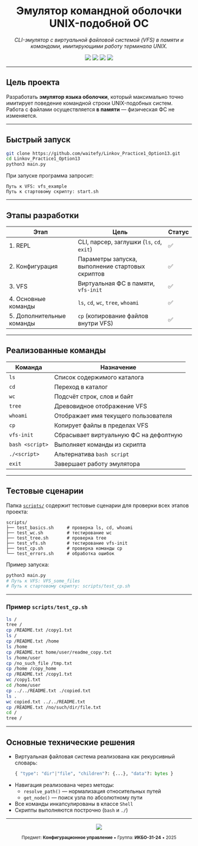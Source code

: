 <h1 align="center">Эмулятор командной оболочки UNIX-подобной ОС</h1>
<p align="center">
  <i>CLI-эмулятор с виртуальной файловой системой (VFS) в памяти и командами, имитирующими работу терминала UNIX.</i>
</p>

<p align="center">
  <a href="#"><img src="https://img.shields.io/badge/Python-3.10%2B-3776AB?logo=python&logoColor=white"></a>
  <a href="#"><img src="https://img.shields.io/badge/License-MIT-green.svg"></a>
  <a href="#"><img src="https://img.shields.io/badge/Platform-Linux%20%7C%20Windows%20%7C%20macOS-black"></a>
  <a href="#"><img src="https://img.shields.io/badge/Status-Completed-success"></a>
</p>

---

## Цель проекта
Разработать **эмулятор языка оболочки**, который максимально точно имитирует поведение командной строки UNIX-подобных систем.  
Работа с файлами осуществляется **в памяти** — физическая ФС не изменяется.

---

## Быстрый запуск

```bash
git clone https://github.com/waitefy/Linkov_Practice1_Option13.git
cd Linkov_Practice1_Option13
python3 main.py
```

При запуске программа запросит:
```
Путь к VFS: vfs_example
Путь к стартовому скрипту: start.sh
```

---

## Этапы разработки

| Этап | Цель | Статус |
|------|------|---------|
| 1. REPL | CLI, парсер, заглушки (`ls`, `cd`, `exit`) | ✅ |
| 2. Конфигурация | Параметры запуска, выполнение стартовых скриптов | ✅ |
| 3. VFS | Виртуальная ФС в памяти, `vfs-init` | ✅ |
| 4. Основные команды | `ls`, `cd`, `wc`, `tree`, `whoami` | ✅ |
| 5. Дополнительные команды | `cp` (копирование файлов внутри VFS) | ✅ |

---

## Реализованные команды

| Команда | Назначение |
|----------|-------------|
| `ls` | Список содержимого каталога |
| `cd` | Переход в каталог |
| `wc` | Подсчёт строк, слов и байт |
| `tree` | Древовидное отображение VFS |
| `whoami` | Отображает имя текущего пользователя |
| `cp` | Копирует файлы в пределах VFS |
| `vfs-init` | Сбрасывает виртуальную ФС на дефолтную |
| `bash <script>` | Выполняет команды из скрипта |
| `./<script>` | Альтернатива `bash script` |
| `exit` | Завершает работу эмулятора |

---

## Тестовые сценарии

Папка [`scripts/`](scripts) содержит тестовые сценарии для проверки всех этапов проекта:

```
scripts/
├── test_basics.sh     # проверка ls, cd, whoami
├── test_wc.sh         # тестирование wc
├── test_tree.sh       # проверка tree
├── test_vfs.sh        # тестирование vfs-init
├── test_cp.sh         # проверка команды cp
└── test_errors.sh     # обработка ошибок
```

Пример запуска:

```bash
python3 main.py
# Путь к VFS: VFS_some_files
# Путь к стартовому скрипту: scripts/test_cp.sh
```

---

### Пример `scripts/test_cp.sh`

```bash
ls /
tree /
cp /README.txt /copy1.txt
ls /
cp /README.txt /home
ls /home
cp /README.txt home/user/readme_copy.txt
ls /home/user
cp /no_such_file /tmp.txt
cp /home /copy_home
cp /README.txt /copy1.txt
wc /copy1.txt
cd /home/user
cp ../../README.txt ./copied.txt
ls .
wc copied.txt ../../README.txt
cp /README.txt /no/such/dir/file.txt
cd /
tree /
```

---

## Основные технические решения

- Виртуальная файловая система реализована как рекурсивный словарь:
  ```python
  { "type": "dir"|"file", "children"?: {...}, "data"?: bytes }
  ```
- Навигация реализована через методы:
  - `resolve_path()` — нормализация относительных путей
  - `get_node()` — поиск узла по абсолютному пути
- Все команды инкапсулированы в классе `Shell`
- Скрипты выполняются построчно (`bash` и `./`)

---

<p align="center">
  <img src="https://img.shields.io/badge/Author-Matvey%20Linkov-blue?style=for-the-badge&logo=github" />
</p>

<p align="center">
  <sub>Предмет: <b>Конфигурационное управление</b> • Группа: <b>ИКБО-31-24</b> • 2025</sub>
</p>
